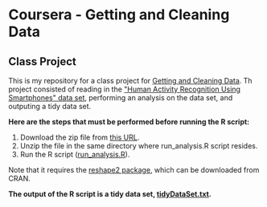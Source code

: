 # Coursera - Getting and Cleaning Data
## Class Project

This is my repository for a class project for [Getting and Cleaning Data](https://www.coursera.org/course/getdata). Th project consisted of reading in the ["Human Activity Recognition Using Smartphones" data set](http://archive.ics.uci.edu/ml/datasets/Human+Activity+Recognition+Using+Smartphones), performing an analysis on the data set, and outputing a tidy data set.

**Here are the steps that must be performed before running the R script:**

1. Download the zip file from [this URL](https://d396qusza40orc.cloudfront.net/getdata%2Fprojectfiles%2FUCI%20HAR%20Dataset.zip).
2. Unzip the file in the same directory where run_analysis.R script resides.
3. Run the R script ([run_analysis.R](run_analysis.R)).

Note that it requires the [reshape2 package](http://cran.r-project.org/web/packages/reshape2/index.html), which can be downloaded from CRAN.

**The output of the R script is a tidy data set, [tidyDataSet.txt](tidyDataSet.txt).**

